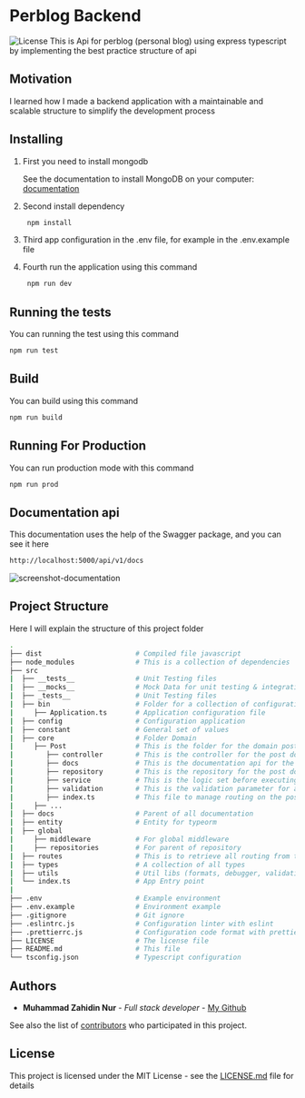 # Perblog Backend
![License](https://img.shields.io/github/license/zahidin/perblog-backend?style=flat-square)
This is Api for perblog (personal blog) using express typescript by implementing the best practice structure of api

## Motivation

I learned how I made a backend application with a maintainable and scalable structure to simplify the development process

## Installing

1. First you need to install mongodb

    See the documentation to install MongoDB on your computer: [documentation](https://docs.mongodb.com/manual/installation/)

2. Second install dependency

    ```bash
     npm install
    ```

3. Third app configuration in the .env file, for example in the .env.example file
4. Fourth run the application using this command
    ```bash
     npm run dev
    ```

## Running the tests

You can running the test using this command

```bash
npm run test
```

## Build

You can build using this command

```bash
npm run build
```

## Running For Production

You can run production mode with this command

```bash
npm run prod
```

## Documentation api

This documentation uses the help of the Swagger package, and you can see it here

```bash
http://localhost:5000/api/v1/docs
```
![screenshot-documentation](https://github.com/zahidin/perblog-server/blob/master/screenshot_documentation.png?raw=true)
## Project Structure

Here I will explain the structure of this project folder

```bash
.
├── dist                       # Compiled file javascript
├── node_modules               # This is a collection of dependencies
├── src
|  ├── __tests__               # Unit Testing files
|  ├── __mocks__               # Mock Data for unit testing & integration testing
|  ├── _tests__                # Unit Testing files
|  ├── bin					   # Folder for a collection of configuration application files
|     ├── Application.ts       # Application configuration file
|  ├── config	               # Configuration application
|  ├── constant                # General set of values
|  ├── core                    # Folder Domain
|     ├── Post	               # This is the folder for the domain post
|        ├── controller	       # This is the controller for the post domain
|        ├── docs              # This is the documentation api for the post domain
|        ├── repository        # This is the repository for the post domain, like an insert action to the database
|        ├── service           # This is the logic set before executing the action to the database
|        ├── validation        # This is the validation parameter for api
|        ├── index.ts          # This file to manage routing on the post domain
|     ├── ...
|  ├── docs                    # Parent of all documentation
|  ├── entity                  # Entity for typeorm
|  ├── global
|     ├── middleware	       # For global middleware
|     ├── repositories	       # For parent of repository
|  ├── routes                  # This is to retrieve all routing from the core folder
|  ├── types                   # A collection of all types
|  ├── utils                   # Util libs (formats, debugger, validation, etc)
|  └── index.ts                # App Entry point
|
├── .env                       # Example environment
├── .env.example               # Environment example
├── .gitignore                 # Git ignore
├── .eslintrc.js               # Configuration linter with eslint
├── .prettierrc.js             # Configuration code format with prettierr
├── LICENSE                    # The license file
├── README.md                  # This file
└── tsconfig.json              # Typescript configuration
```

## Authors

-   **Muhammad Zahidin Nur** - _Full stack developer_ - [My Github](https://github.com/zahidin)

See also the list of [contributors](https://github.com/zahidin/perblog-server/contributors) who participated in this project.

## License

This project is licensed under the MIT License - see the [LICENSE.md](LICENSE.md) file for details
